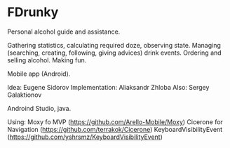 # FDrunky

Personal alcohol guide and assistance.

Gathering statistics, calculating required doze, observing state.
Managing (searching, creating, following, giving advices) drink events.
Ordering and selling alcohol.
Making fun.

Mobile app (Android).


Idea: Eugene Sidorov
Implementation: Aliaksandr Zhloba
Also: Sergey Galaktionov


Androind Studio, java.

Using:
Moxy fo MVP (https://github.com/Arello-Mobile/Moxy)
Cicerone for Navigation (https://github.com/terrakok/Cicerone)
KeyboardVisibilityEvent (https://github.com/yshrsmz/KeyboardVisibilityEvent)